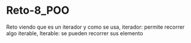 # Reto-8_POO
Reto viendo que es un iterador y como se usa, iterador: permite recorrer algo iterable, Iterable: se pueden recorrer sus elemento
